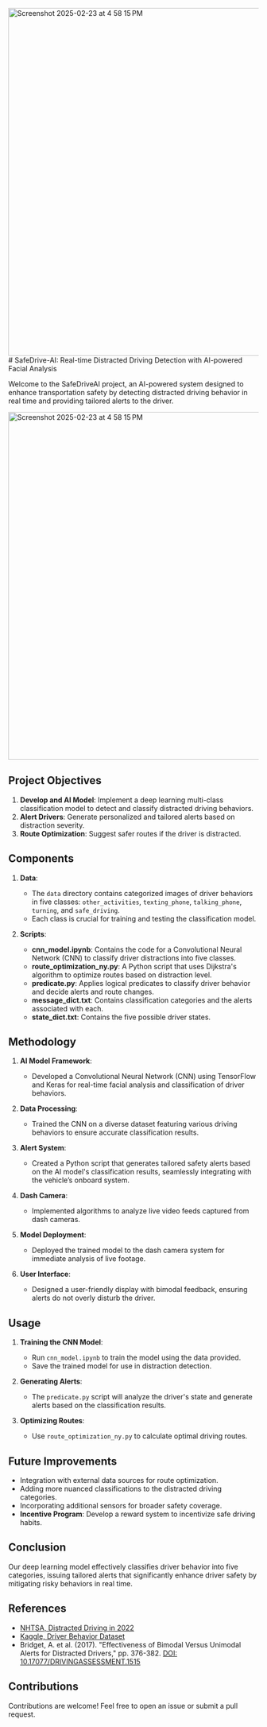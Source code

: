 <img width="700" alt="Screenshot 2025-02-23 at 4 58 15 PM" src="https://github.com/user-attachments/assets/7d49bf8d-adc8-467f-bb8b-3e9d61875001" /># SafeDrive-AI: Real-time Distracted Driving Detection with AI-powered Facial Analysis

Welcome to the SafeDriveAI project, an AI-powered system designed to enhance transportation safety by detecting distracted driving behavior in real time and providing tailored alerts to the driver.

<img width="700" alt="Screenshot 2025-02-23 at 4 58 15 PM" src="https://github.com/user-attachments/assets/8d46fbe2-0031-4479-b242-0d11f31799b6" />

## Project Objectives
1. **Develop and AI Model**: Implement a deep learning multi-class classification model to detect and classify distracted driving behaviors.
2. **Alert Drivers**: Generate personalized and tailored alerts based on distraction severity.
3. **Route Optimization**: Suggest safer routes if the driver is distracted.

## Components
1. **Data**:
   - The `data` directory contains categorized images of driver behaviors in five classes: `other_activities`, `texting_phone`, `talking_phone`, `turning`, and `safe_driving`.
   - Each class is crucial for training and testing the classification model.

2. **Scripts**:
   - **cnn_model.ipynb**: Contains the code for a Convolutional Neural Network (CNN) to classify driver distractions into five classes.
   - **route_optimization_ny.py**: A Python script that uses Dijkstra's algorithm to optimize routes based on distraction level.
   - **predicate.py**: Applies logical predicates to classify driver behavior and decide alerts and route changes.
   - **message_dict.txt**: Contains classification categories and the alerts associated with each.
   - **state_dict.txt**: Contains the five possible driver states.

## Methodology
1. **AI Model Framework**:
   - Developed a Convolutional Neural Network (CNN) using TensorFlow and Keras for real-time facial analysis and classification of driver behaviors.

2. **Data Processing**:
   - Trained the CNN on a diverse dataset featuring various driving behaviors to ensure accurate classification results.

3. **Alert System**:
   - Created a Python script that generates tailored safety alerts based on the AI model's classification results, seamlessly integrating with the vehicle’s onboard system.

4. **Dash Camera**:
   - Implemented algorithms to analyze live video feeds captured from dash cameras.

5. **Model Deployment**:
   - Deployed the trained model to the dash camera system for immediate analysis of live footage.

6. **User Interface**:
   - Designed a user-friendly display with bimodal feedback, ensuring alerts do not overly disturb the driver.

## Usage
1. **Training the CNN Model**:
   - Run `cnn_model.ipynb` to train the model using the data provided.
   - Save the trained model for use in distraction detection.

2. **Generating Alerts**:
   - The `predicate.py` script will analyze the driver's state and generate alerts based on the classification results.

3. **Optimizing Routes**:
   - Use `route_optimization_ny.py` to calculate optimal driving routes.

## Future Improvements
- Integration with external data sources for route optimization.
- Adding more nuanced classifications to the distracted driving categories.
- Incorporating additional sensors for broader safety coverage.
- **Incentive Program**: Develop a reward system to incentivize safe driving habits.

## Conclusion
Our deep learning model effectively classifies driver behavior into five categories, issuing tailored alerts that significantly enhance driver safety by mitigating risky behaviors in real time.

## References
- [NHTSA, Distracted Driving in 2022](https://crashstats.nhtsa.dot.gov/Api/Public/ViewPublication/813559)
- [Kaggle, Driver Behavior Dataset](https://www.kaggle.com/datasets/robinreni/revitsone-5class/data)
- Bridget, A. et al. (2017). "Effectiveness of Bimodal Versus Unimodal Alerts for Distracted Drivers," pp. 376-382. [DOI: 10.17077/DRIVINGASSESSMENT.1515](https://doi.org/10.17077/DRIVINGASSESSMENT.1515)

## Contributions
Contributions are welcome! Feel free to open an issue or submit a pull request.


